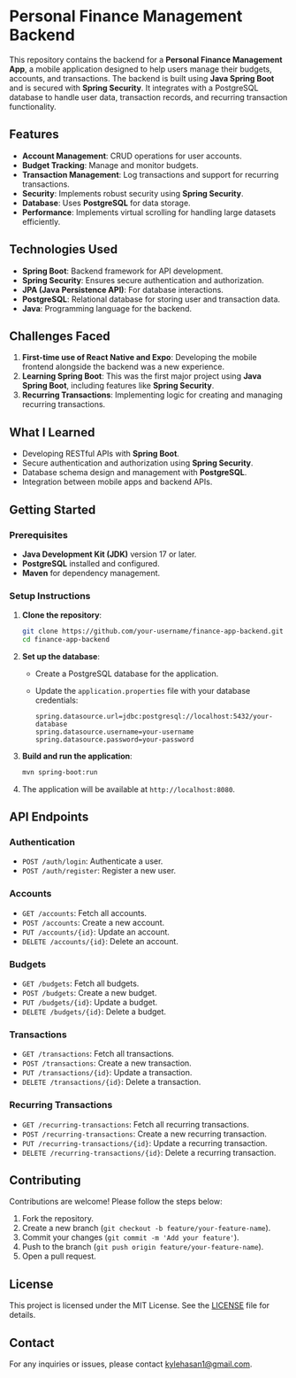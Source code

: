 # Personal Finance Management Backend

This repository contains the backend for a **Personal Finance Management App**, a mobile application designed to help users manage their budgets, accounts, and transactions. The backend is built using **Java Spring Boot** and is secured with **Spring Security**. It integrates with a PostgreSQL database to handle user data, transaction records, and recurring transaction functionality.

## Features

- **Account Management**: CRUD operations for user accounts.
- **Budget Tracking**: Manage and monitor budgets.
- **Transaction Management**: Log transactions and support for recurring transactions.
- **Security**: Implements robust security using **Spring Security**.
- **Database**: Uses **PostgreSQL** for data storage.
- **Performance**: Implements virtual scrolling for handling large datasets efficiently.

## Technologies Used

- **Spring Boot**: Backend framework for API development.
- **Spring Security**: Ensures secure authentication and authorization.
- **JPA (Java Persistence API)**: For database interactions.
- **PostgreSQL**: Relational database for storing user and transaction data.
- **Java**: Programming language for the backend.

## Challenges Faced

1. **First-time use of React Native and Expo**: Developing the mobile frontend alongside the backend was a new experience.
2. **Learning Spring Boot**: This was the first major project using **Java Spring Boot**, including features like **Spring Security**.
3. **Recurring Transactions**: Implementing logic for creating and managing recurring transactions.

## What I Learned

- Developing RESTful APIs with **Spring Boot**.
- Secure authentication and authorization using **Spring Security**.
- Database schema design and management with **PostgreSQL**.
- Integration between mobile apps and backend APIs.

## Getting Started

### Prerequisites

- **Java Development Kit (JDK)** version 17 or later.
- **PostgreSQL** installed and configured.
- **Maven** for dependency management.

### Setup Instructions

1. **Clone the repository**:

   ```bash
   git clone https://github.com/your-username/finance-app-backend.git
   cd finance-app-backend
   ```

2. **Set up the database**:
   - Create a PostgreSQL database for the application.
   - Update the `application.properties` file with your database credentials:

     ```properties
     spring.datasource.url=jdbc:postgresql://localhost:5432/your-database
     spring.datasource.username=your-username
     spring.datasource.password=your-password
     ```

3. **Build and run the application**:

   ```bash
   mvn spring-boot:run
   ```

4. The application will be available at `http://localhost:8080`.

## API Endpoints

### Authentication
- `POST /auth/login`: Authenticate a user.
- `POST /auth/register`: Register a new user.

### Accounts
- `GET /accounts`: Fetch all accounts.
- `POST /accounts`: Create a new account.
- `PUT /accounts/{id}`: Update an account.
- `DELETE /accounts/{id}`: Delete an account.

### Budgets
- `GET /budgets`: Fetch all budgets.
- `POST /budgets`: Create a new budget.
- `PUT /budgets/{id}`: Update a budget.
- `DELETE /budgets/{id}`: Delete a budget.

### Transactions
- `GET /transactions`: Fetch all transactions.
- `POST /transactions`: Create a new transaction.
- `PUT /transactions/{id}`: Update a transaction.
- `DELETE /transactions/{id}`: Delete a transaction.

### Recurring Transactions
- `GET /recurring-transactions`: Fetch all recurring transactions.
- `POST /recurring-transactions`: Create a new recurring transaction.
- `PUT /recurring-transactions/{id}`: Update a recurring transaction.
- `DELETE /recurring-transactions/{id}`: Delete a recurring transaction.

## Contributing

Contributions are welcome! Please follow the steps below:

1. Fork the repository.
2. Create a new branch (`git checkout -b feature/your-feature-name`).
3. Commit your changes (`git commit -m 'Add your feature'`).
4. Push to the branch (`git push origin feature/your-feature-name`).
5. Open a pull request.

## License

This project is licensed under the MIT License. See the [LICENSE](LICENSE) file for details.

## Contact

For any inquiries or issues, please contact kylehasan1@gmail.com.

